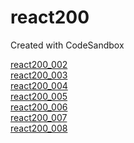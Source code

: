 # react200

Created with CodeSandbox

[react200_002](https://github.com/unow30/react200/blob/main/workingList/react200_002.md)  
[react200_003](https://github.com/unow30/react200/blob/main/workingList/react200_003.md)  
[react200_004](https://github.com/unow30/react200/blob/main/workingList/react200_004.md)  
[react200_005](https://github.com/unow30/react200/blob/main/workingList/react200_005.md)  
[react200_006](https://github.com/unow30/react200/blob/main/workingList/react200_006.md)  
[react200_007]()  
[react200_008]()  
